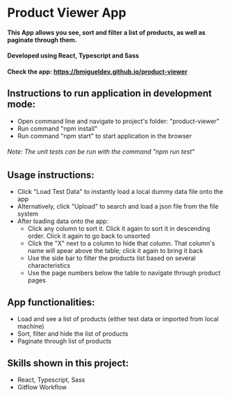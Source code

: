 # Product Viewer App

#### This App allows you see, sort and filter a list of products, as well as paginate through them.

#### Developed using React, Typescript and Sass

#### Check the app: https://bmigueldev.github.io/product-viewer

## Instructions to run application in development mode:
- Open command line and navigate to project's folder: "product-viewer"
- Run command "npm install"
- Run command "npm start" to start application in the browser
###### Note: The unit tests can be run with the command "npm run test"

## Usage instructions:
- Click "Load Test Data" to instantly load a local dummy data file onto the app
- Alternatively, click "Upload" to search and load a json file from the file system
- After loading data onto the app:
    - Click any column to sort it. Click it again to sort it in descending order. Click it again to go back to unsorted
    - Click the "X" next to a column to hide that column. That column's name will apear above the table; click it again to bring it back
    - Use the side bar to filter the products list based on several characteristics
    - Use the page numbers below the table to navigate through product pages

## App functionalities:
- Load and see a list of products (either test data or imported from local machine)
- Sort, filter and hide the list of products
- Paginate through list of products

## Skills shown in this project:
- React, Typescript, Sass
- Gitflow Workflow

